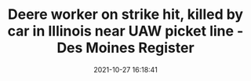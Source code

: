 ---
"title": "Deere worker on strike hit, killed by car in Illinois near UAW picket line - Des Moines Register"
"date": "2021-10-27 16:18:41"
"feed_name": "GOOGLENEWSCONSTRUCTION"
"feed_website": "https://news.google.com/search?q=construction%2Bincident&hl=en-US&gl=US&ceid=US:en"
"feed_rss": "https://news.google.com/rss/search?q=construction%2Bincident&hl=en-US&gl=US&ceid=US:en"
"link": "https://www.desmoinesregister.com/story/money/business/2021/10/27/john-deere-strike-worker-dies-milan-illinois-uaw-picket-wednesday/8565730002/"
"source": "{'href': 'https://www.desmoinesregister.com', 'title': 'Des Moines Register'}"
"file": "_posts/2021-1-1-5dd7beecc1915744b33fdbca988d4d86e503284e.md"
"accident": "1"
"drilling": "0"
"dead": "1"
"injured": "0"
"arrested": "0"
"place": "illinois"
"where": "road site"
"causes": "hit"
"place_uri": "http://en.wikipedia.org/wiki/Illinois"
---